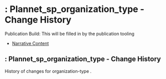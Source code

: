 # : Plannet\_sp\_organization\_type - Change History

Publication Build: This will be filled in by the publication tooling

* [Narrative Content](SearchParameter-organization-type.html)

## : Plannet\_sp\_organization\_type - Change History

History of changes for organization-type .